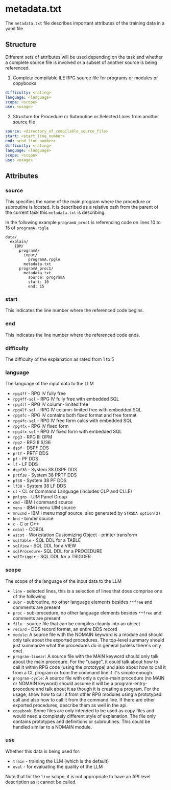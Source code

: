 # metadata.txt

The `metadata.txt` file describes important attributes of the training data in a yaml file

## Structure

Different sets of attributes will be used depending on the task and whether a complete source file is involved or a subset of another source is being referenced.

1. Complete compilable ILE RPG source file for programs or modules or copybooks

```yaml
difficulty: <rating>
language: <language>
scope: <scope>
use: <usage>
```

2. Structure for Procedure or Subroutine or Selected Lines from another source file

```yaml
source: <directory_of_compilable_source_file>
start: <start_line_number>
end: <end_line_number>
difficulty: <rating>
language: <language>
scope: <scope>
use: <usage>
```

## Attributes

### source

This specifies the name of the main program where the procedure or subroutine is located.  It is described as a relative path from the parent of the current task this `metadata.txt` is describing.

In the following example `programA_proc1` is referencing code on lines 10 to 15 of `programA.rpgle`
```
data/
  explain/
    IBM/
      programA/
        input/
          programA.rpgle
        metadata.txt
      programA_proc1/
        metadata.txt
          source: programA
          start: 10
          end: 15
```

### start

This indicates the line number where the referenced code begins.

### end

This indicates the line number where the referenced code ends.

### difficulty

The difficulty of the explanation as rated from 1 to 5

### language

The language of the input data to the LLM

  - `rpg4ff`      - RPG IV fully free
  - `rpg4ff-sql`  - RPG IV fully free with embedded SQL
  - `rpg4lf`      - RPG IV column-limited free
  - `rpg4lf-sql`  - RPG IV column-limited free with embedded SQL
  - `rpg4fc`      - RPG IV contains both fixed format and free format
  - `rpg4fc-sql`  - RPG IV free form calcs with embedded SQL
  - `rpg4fx`      - RPG IV fixed form
  - `rpg4fx-sql`  - RPG IV fixed form with embedded SQL
  - `rpg3`        - RPG III OPM
  - `rpg2`        - RPG II S/36
  - `dspf`        - DSPF DDS
  - `prtf`        - PRTF DDS
  - `pf`          - PF DDS
  - `lf`          - LF DDS
  - `dspf38`      - System 38 DSPF DDS
  - `prtf38`      - System 38 PRTF DDS
  - `pf38`        - System 38 PF DDS
  - `lf38`        - System 38 LF DDS
  - `cl`          - CL or Command Language (includes CLP and CLLE)
  - `pnlgrp`      - UIM Panel Group
  - `cmd`         - IBM i command source
  - `menu`         - IBM i menu UIM source
  - `mnucmd`      - IBM i menu msgf source, also generated by `STRSDA option(2)`
  - `bnd`         - binder source
  - `c`           - C or C++
  - `cobol`       - COBOL
  - `wscst`       - Workstation Customizing Object - printer transform
  - `sqlTable`    - SQL DDL for a TABLE
  - `sqlView`     - SQL DDL for a VIEW
  - `sqlProcedure`- SQL DDL for a PROCEDURE
  - `sqlTrigger`  - SQL DDL for a TRIGGER

### scope

The scope of the language of the input data to the LLM
  - `line` - selected lines, this is a selection of lines that does comprise one of the following
  - `subr` - subroutine, no other language elements besides `**free` and comments are present
  - `proc` - sub-procedure, no other language elements besides `**free` and comments are present
  - `file` - source file that can be compiles cleanly into an object
  - `record` - DDS record format, an entire DDS record
  - `module`: A source file with the NOMAIN keyword is a module and should only talk about the exported procedures. The top-level summary should just summarize what the procedures do in general (unless there's only one).
  - `program-linear`: A source file with the MAIN keyword should only talk about the main procedure. For the "usage", it could talk about how to call it within RPG code (using the prototype) and also about how to call it from a CL program or from the command line if it's simple enough.
  - `program-cycle`: A source file with only a cycle-main procedure (no MAIN or NOMAIN keyword) should assume it will be a program-entry-procedure and talk about it as though it is creating a program. For the usage, show how to call it from other RPG modules using a prototyped call and also how to call it from the command line. If there are other exported procedures, describe them as well in the api.
  - `copybook`: Some files are only intended to be used as copy files and would need a completely different style of explanation. The file only contains prototypes and definitions or subroutines. This could be handled similar to a NOMAIN module.

### use
Whether this data is being used for:
  - `train` - training the LLM (which is the default)
  - `eval` - for evaluating the quality of the LLM

Note that for the `line` scope, it is not appropriate to have an API level description as it cannot be called.
